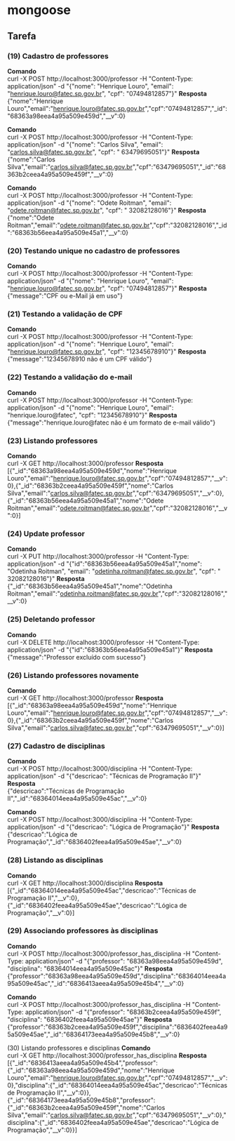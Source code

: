 # mongoose

## Tarefa

### (19) Cadastro de professores
**Comando**  
curl -X POST http://localhost:3000/professor -H "Content-Type: application/json" -d 
"{\"nome\": \"Henrique Louro\", \"email\": \"henrique.louro@fatec.sp.gov.br\", \"cpf\": 
\"07494812857\"}"
**Resposta**  
{"nome":"Henrique Louro","email":"henrique.louro@fatec.sp.gov.br","cpf":"07494812857","_id":"68363a98eea4a95a509e459d","__v":0}

**Comando**  
curl -X POST http://localhost:3000/professor -H "Content-Type: application/json" -d 
"{\"nome\": \"Carlos Silva\", \"email\": \"carlos.silva@fatec.sp.gov.br\", \"cpf\": \"  63479695051\"}"
**Resposta**  
{"nome":"Carlos Silva","email":"carlos.silva@fatec.sp.gov.br","cpf":"63479695051","_id":"68363b2ceea4a95a509e459f","__v":0}

**Comando**  
curl -X POST http://localhost:3000/professor -H "Content-Type: application/json" -d 
"{\"nome\": \"Odete Roitman\", \"email\": \"odete.roitman@fatec.sp.gov.br\", \"cpf\": \"
 32082128016\"}"
**Resposta**  
{"nome":"Odete Roitman","email":"odete.roitman@fatec.sp.gov.br","cpf":"32082128016","_id":"68363b56eea4a95a509e45a1","__v":0}

### (20) Testando unique no cadastro de professores
**Comando**  
curl -X POST http://localhost:3000/professor -H "Content-Type: application/json" -d 
"{\"nome\": \"Henrique Louro\", \"email\": \"henrique.louro@fatec.sp.gov.br\", \"cpf\": 
\"07494812857\"}"
**Resposta**  
{"message":"CPF ou e-Mail já em uso"}

### (21) Testando a validação de CPF
**Comando**  
curl -X POST http://localhost:3000/professor -H "Content-Type: application/json" -d 
"{\"nome\": \"Henrique Louro\", \"email\": \"henrique.louro@fatec.sp.gov.br\", \"cpf\": 
\"12345678910\"}"
**Resposta**  
{"message":"12345678910 não é um CPF válido"}

### (22) Testando a validação do e-mail
**Comando**  
curl -X POST http://localhost:3000/professor -H "Content-Type: application/json" -d 
"{\"nome\": \"Henrique Louro\", \"email\": \"henrique.louro@fatec\", \"cpf\": \"12345678910\"}"
**Resposta**  
{"message":"henrique.louro@fatec não é um formato de e-mail válido"}

### (23) Listando professores
**Comando**  
curl -X GET http://localhost:3000/professor
**Resposta**  
[{"_id":"68363a98eea4a95a509e459d","nome":"Henrique Louro","email":"henrique.louro@fatec.sp.gov.br","cpf":"07494812857","__v":0},{"_id":"68363b2ceea4a95a509e459f","nome":"Carlos Silva","email":"carlos.silva@fatec.sp.gov.br","cpf":"63479695051","__v":0},{"_id":"68363b56eea4a95a509e45a1","nome":"Odete Roitman","email":"odete.roitman@fatec.sp.gov.br","cpf":"32082128016","__v":0}]

### (24) Update professor
**Comando**  
curl -X PUT http://localhost:3000/professor -H "Content-Type: application/json" -d 
"{\"id\":\"68363b56eea4a95a509e45a1\",\"nome\": \"Odetinha Roitman\", \"email\": 
\"odetinha.roitman@fatec.sp.gov.br\", \"cpf\": \" 32082128016\"}"
**Resposta**  
{"_id":"68363b56eea4a95a509e45a1","nome":"Odetinha Roitman","email":"odetinha.roitman@fatec.sp.gov.br","cpf":"32082128016","__v":0}

### (25) Deletando professor
**Comando**  
curl -X DELETE http://localhost:3000/professor -H "Content-Type: application/json" -d 
"{\"id\":\"68363b56eea4a95a509e45a1\"}"
**Resposta**  
{"message":"Professor excluído com sucesso"}

### (26) Listando professores novamente
**Comando**  
curl -X GET http://localhost:3000/professor
**Resposta**  
[{"_id":"68363a98eea4a95a509e459d","nome":"Henrique Louro","email":"henrique.louro@fatec.sp.gov.br","cpf":"07494812857","__v":0},{"_id":"68363b2ceea4a95a509e459f","nome":"Carlos Silva","email":"carlos.silva@fatec.sp.gov.br","cpf":"63479695051","__v":0}]

### (27) Cadastro de disciplinas
**Comando**  
curl -X POST http://localhost:3000/disciplina -H "Content-Type: application/json" -d 
"{\"descricao\": \"Técnicas de Programação II\"}"
**Resposta**  
{"descricao":"Técnicas de Programação II","_id":"68364014eea4a95a509e45ac","__v":0} 

**Comando**  
curl -X POST http://localhost:3000/disciplina -H "Content-Type: application/json" -d 
"{\"descricao\": \"Lógica de Programação\"}"
**Resposta**  
{"descricao":"Lógica de Programação","_id":"6836402feea4a95a509e45ae","__v":0}

### (28) Listando as disciplinas
**Comando**  
curl -X GET http://localhost:3000/disciplina
**Resposta**  
[{"_id":"68364014eea4a95a509e45ac","descricao":"Técnicas de Programação II","__v":0},{"_id":"6836402feea4a95a509e45ae","descricao":"Lógica de Programação","__v":0}]

### (29) Associando professores às disciplinas
**Comando**  
curl -X POST http://localhost:3000/professor_has_disciplina -H "Content-Type: 
application/json" -d "{\"professor\": \"68363a98eea4a95a509e459d\", \"disciplina\": 
\"68364014eea4a95a509e45ac\"}"
**Resposta**  
{"professor":"68363a98eea4a95a509e459d","disciplina":"68364014eea4a95a509e45ac","_id":"6836413aeea4a95a509e45b4","__v":0}

**Comando**  
curl -X POST http://localhost:3000/professor_has_disciplina -H "Content-Type: 
application/json" -d "{\"professor\": \"68363b2ceea4a95a509e459f\", \"disciplina\": 
\"6836402feea4a95a509e45ae\"}"
**Resposta**  
{"professor":"68363b2ceea4a95a509e459f","disciplina":"6836402feea4a95a509e45ae","_id":"68364173eea4a95a509e45b8","__v":0}

(30) Listando professores e disciplinas
**Comando**  
curl -X GET http://localhost:3000/professor_has_disciplina
**Resposta**  
[{"_id":"6836413aeea4a95a509e45b4","professor":{"_id":"68363a98eea4a95a509e459d","nome":"Henrique Louro","email":"henrique.louro@fatec.sp.gov.br","cpf":"07494812857","__v":0},"disciplina":{"_id":"68364014eea4a95a509e45ac","descricao":"Técnicas de Programação II","__v":0}},{"_id":"68364173eea4a95a509e45b8","professor":{"_id":"68363b2ceea4a95a509e459f","nome":"Carlos Silva","email":"carlos.silva@fatec.sp.gov.br","cpf":"63479695051","__v":0},"disciplina":{"_id":"6836402feea4a95a509e45ae","descricao":"Lógica de Programação","__v":0}}]

